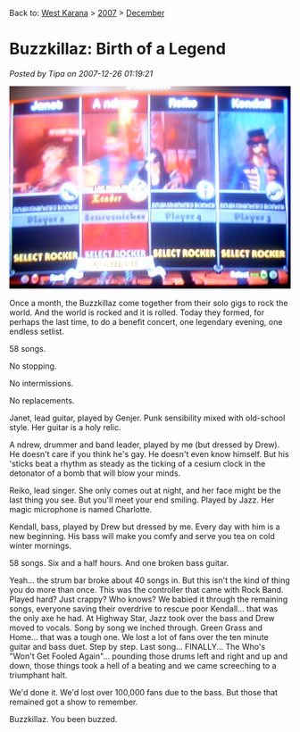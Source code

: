 Back to: [West Karana](/posts/westkarana.md) > [2007](/posts/2007/westkarana.md) > [December](./westkarana.md)
# Buzzkillaz: Birth of a Legend

*Posted by Tipa on 2007-12-26 01:19:21*

![stp60914.JPG](../../../uploads/2007/12/stp60914.JPG)

Once a month, the Buzzkillaz come together from their solo gigs to rock the world. And the world is rocked and it is rolled. Today they formed, for perhaps the last time, to do a benefit concert, one legendary evening, one endless setlist.

58 songs.

No stopping.

No intermissions.

No replacements.

Janet, lead guitar, played by Genjer. Punk sensibility mixed with old-school style. Her guitar is a holy relic.

A ndrew, drummer and band leader, played by me (but dressed by Drew). He doesn't care if you think he's gay. He doesn't even know himself. But his 'sticks beat a rhythm as steady as the ticking of a cesium clock in the detonator of a bomb that will blow your minds.

Reiko, lead singer. She only comes out at night, and her face might be the last thing you see. But you'll meet your end smiling. Played by Jazz. Her magic microphone is named Charlotte.

Kendall, bass, played by Drew but dressed by me. Every day with him is a new beginning. His bass will make you comfy and serve you tea on cold winter mornings.

58 songs. Six and a half hours. And one broken bass guitar.

Yeah... the strum bar broke about 40 songs in. But this isn't the kind of thing you do more than once. This was the controller that came with Rock Band. Played hard? Just crappy? Who knows? We babied it through the remaining songs, everyone saving their overdrive to rescue poor Kendall... that was the only axe he had. At Highway Star, Jazz took over the bass and Drew moved to vocals. Song by song we inched through. Green Grass and Home... that was a tough one. We lost a lot of fans over the ten minute guitar and bass duet. Step by step. Last song... FINALLY... The Who's "Won't Get Fooled Again"... pounding those drums left and right and up and down, those things took a hell of a beating and we came screeching to a triumphant halt.

We'd done it. We'd lost over 100,000 fans due to the bass. But those that remained got a show to remember.

Buzzkillaz. You been buzzed.

